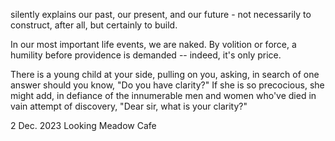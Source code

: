 silently explains our past, our present, and
our future - not necessarily to construct,
after all, but certainly to build.

In our most important life events, we are naked.
By volition or force, a humility before providence
is demanded -- indeed, it's only price.

There is a young child at your side, pulling
on you, asking,
in search of one answer should you know,
"Do you have clarity?"
If she is so precocious, she might add,
in defiance of the innumerable men and women who've died
in vain attempt of discovery,
"Dear sir, what is your clarity?"

2 Dec. 2023
Looking Meadow Cafe